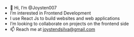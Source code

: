 - 👋 Hi, I’m @Joysten007
-  I’m interested in Frontend Development
-  I use React Js to build websites and web applications
-  I’m looking to collaborate on projects on the frontend side 
- 📫 Reach me at joystendsilva@gmail.com

<!---
Joysten007/Joysten007 is a ✨ special ✨ repository because its `README.md` (this file) appears on your GitHub profile.
You can click the Preview link to take a look at your changes.
--->
